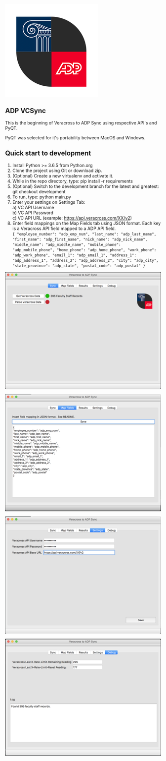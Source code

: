 ![Alt text](screenshots/adp-vc-logo.png?raw=true "Logo")

## ADP VCSync
This is the beginning of Veracross to ADP Sync using respective API's and  PyQT.

PyQT was selected for it's portability between MacOS and Windows.

## Quick start to development
1) Install Python >= 3.6.5 from Python.org
2) Clone the project using Git or download zip.
3) (Optional) Create a new virtualenv and activate it.
3) While in the repo directory, type: pip install -r requirements
4) (Optional) Switch to the development branch for the latest and greatest: git checkout development
5) To run, type: python main.py
6) Enter your settings on Settings Tab:\
    a) VC API Username\
    b) VC API Password\
    c) VC API URL (example: https://api.veracross.com/XX/v2)
7) Enter field mappings on the Map Fields tab using JSON format. Each key is a Veracross API field mapped to a
ADP API field.\
`{
"employee_number": "adp_emp_num",
"last_name": "adp_last_name",
"first_name": "adp_first_name",
"nick_name": "adp_nick_name",
"middle_name": "adp_middle_name",
"mobile_phone": "adp_mobile_phone",
"home_phone": "adp_home_phone",
"work_phone": "adp_work_phone",
"email_1": "adp_email_1",
"address_1": "adp_address_1",
"address_2": "adp_address_2",
"city": "adp_city",
"state_province": "adp_state",
"postal_code": "adp_postal"
}`


![Alt text](screenshots/sync.png?raw=true "Sync Tab")


![Alt text](screenshots/map_fields.png?raw=true "Map Fields Tab")


![Alt text](screenshots/settings.png?raw=true "Settings Tab")


![Alt text](screenshots/debug.png?raw=true "Debug Tab")